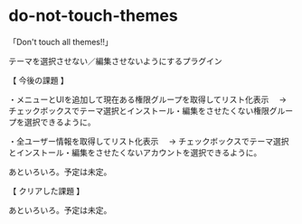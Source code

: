 do-not-touch-themes
===================

「Don't touch all themes!!」

テーマを選択させない／編集させないようにするプラグイン

【 今後の課題 】

・メニューとUIを追加して現在ある権限グループを取得してリスト化表示
　→ チェックボックスでテーマ選択とインストール・編集をさせたくない権限グループを選択できるように。

・全ユーザー情報を取得してリスト化表示
　→ チェックボックスでテーマ選択とインストール・編集をさせたくないアカウントを選択できるように。

あといろいろ。予定は未定。

【 クリアした課題 】

あといろいろ。予定は未定。